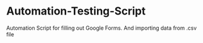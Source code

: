 # Automation-Testing-Script
Automation Script for filling out Google Forms. And importing data from .csv file
